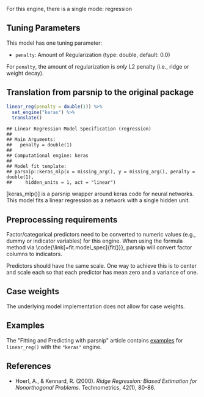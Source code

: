 


For this engine, there is a single mode: regression

## Tuning Parameters



This model has one tuning parameter:

- `penalty`: Amount of Regularization (type: double, default: 0.0)

For `penalty`, the amount of regularization is _only_ L2 penalty (i.e., ridge or weight decay). 

## Translation from parsnip to the original package


```r
linear_reg(penalty = double(1)) %>% 
  set_engine("keras") %>% 
  translate()
```

```
## Linear Regression Model Specification (regression)
## 
## Main Arguments:
##   penalty = double(1)
## 
## Computational engine: keras 
## 
## Model fit template:
## parsnip::keras_mlp(x = missing_arg(), y = missing_arg(), penalty = double(1), 
##     hidden_units = 1, act = "linear")
```

[keras_mlp()] is a parsnip wrapper around keras code for neural networks. This model fits a linear regression as a network with a single hidden unit. 

## Preprocessing requirements


Factor/categorical predictors need to be converted to numeric values (e.g., dummy or indicator variables) for this engine. When using the formula method via \\code{\\link[=fit.model_spec]{fit()}}, parsnip will convert factor columns to indicators.


Predictors should have the same scale. One way to achieve this is to center and 
scale each so that each predictor has mean zero and a variance of one.

## Case weights


The underlying model implementation does not allow for case weights. 

## Examples 

The "Fitting and Predicting with parsnip" article contains [examples](https://parsnip.tidymodels.org/articles/articles/Examples.html#linear-reg-keras) for `linear_reg()` with the `"keras"` engine.

## References

 - Hoerl, A., & Kennard, R. (2000). _Ridge Regression: Biased Estimation for Nonorthogonal Problems_. Technometrics, 42(1), 80-86. 

